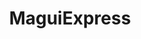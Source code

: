---
title: "MaguiExpress"
url: /ciudad-autonoma-de-buenos-aires/maguiexpress/
shop: Lebensmittel
---